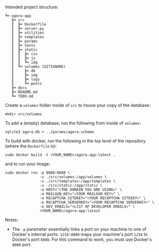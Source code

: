 Intended project structure:

<!-- ═	║	╒	╓	╔	╕	╖	╗	╘	╙	╚	╛	╜	╝	╞	╟
╠	╡	╢	╣	╤	╥	╦	╧	╨	╩	╪	╫	╬ -->

```
╚═ agora-app
   ╠═ src
   ║  ╠═ Dockerfile
   ║  ╠═ server.py
   ║  ╠═ utilities
   ║  ╠═ templates
   ║  ╠═ params
   ║  ╠═ tests
   ║  ╠═ static
   ║  ║  ╠═ css
   ║  ║  ╠═ js
   ║  ║  ╚═ img
   ║  ╚═ volumes (GITIGNORE)
   ║     ╠═ db
   ║     ╠═ img
   ║     ╠═ logs
   ║     ╚═ posts
   ╠═ docs
   ╠═ README.md
   ╚═ TODO.md
```

Create a `volumes` folder inside of `src` to house your copy of the database:
```
mkdir src/volumes
```
To add a (empty) database, run the following from inside of `volumes`:
```
sqlite3 agora.db < ../params/agora.schema
```
To build with docker, run the following in the top level of the repository (where the `Dockerfile` is):
```
sudo docker build -t <YOUR_NAME>/agora-app:latest .
```
and to run your image:
```
sudo docker run -p 8080:8080 \
                -v ./src/volumes:/app/volumes \
                -v ./src/templates:/app/templates \
                -v ./src/static:/app/static \
                -e HOST="<THE DOMAIN YOU ARE USING>" \
                -e MAILGUN_KEY="<YOUR MAILGUN KEY>" \
                -e RECAPTCHA_SITEKEY="<YOUR RECAPTCHA SITEKEY>" \
                -e RECAPTCHA_SERVERKEY="<YOUR RECAPTCHA SERVERKEY>" \
                -e DEV_EMAILS="<LIST OF DEVELOPER EMAILS>" \
                <YOUR_NAME>/agora-app:latest
```
Notes:
* The `-p` parameter essentially links a port on your machine to one of Docker's internal ports. `1234:8080` maps your machine's port `1234` to Docker's port `8080`. For this command to work, you must use Docker's `8080` port.

